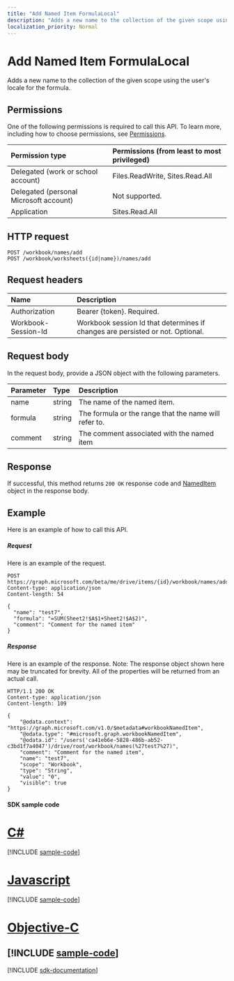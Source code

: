 ```yaml
---
title: "Add Named Item FormulaLocal"
description: "Adds a new name to the collection of the given scope using the user's locale for the formula."
localization_priority: Normal
---
```


# Add Named Item FormulaLocal
Adds a new name to the collection of the given scope using the user's locale for the formula.

## Permissions
One of the following permissions is required to call this API. To learn more, including how to choose permissions, see [Permissions](/graph/permissions-reference).

|Permission type      | Permissions (from least to most privileged)              |
|:--------------------|:---------------------------------------------------------|
|Delegated (work or school account) | Files.ReadWrite, Sites.Read.All    |
|Delegated (personal Microsoft account) | Not supported.    |
|Application | Sites.Read.All |

## HTTP request
<!-- { "blockType": "ignored" } -->
```http
POST /workbook/names/add
POST /workbook/worksheets({id|name})/names/add

```
## Request headers
| Name       | Description|
|:---------------|:----------|
| Authorization  | Bearer {token}. Required. |
| Workbook-Session-Id  | Workbook session Id that determines if changes are persisted or not. Optional.|

## Request body
In the request body, provide a JSON object with the following parameters.

| Parameter	   | Type	|Description|
|:---------------|:--------|:----------|
|name|string|The name of the named item.|
|formula|string|The formula or the range that the name will refer to.|
|comment|string|The comment associated with the named item|

## Response

If successful, this method returns `200 OK` response code and [NamedItem](../resources/workbooknameditem.md) object in the response body.

## Example
Here is an example of how to call this API.

##### Request
Here is an example of the request.

<!-- {
  "blockType": "request",
  "name": "NamedItemcollection_add"
}-->
```http
POST https://graph.microsoft.com/beta/me/drive/items/{id}/workbook/names/addFormulaLocal
Content-type: application/json
Content-length: 54

{
  "name": "test7",
  "formula": "=SUM(Sheet2!$A$1+Sheet2!$A$2)",
  "comment": "Comment for the named item"
}
```

##### Response
Here is an example of the response. Note: The response object shown here may be truncated for brevity. All of the properties will be returned from an actual call.
<!-- {
  "blockType": "response",
  "truncated": true,
  "@odata.type": "microsoft.graph.workbookNamedItem"
} -->
```http
HTTP/1.1 200 OK
Content-type: application/json
Content-length: 109

{
    "@odata.context": "https://graph.microsoft.com/v1.0/$metadata#workbookNamedItem",
    "@odata.type": "#microsoft.graph.workbookNamedItem",
    "@odata.id": "/users('ca41eb6e-5828-486b-ab52-c3bd1f7a4047')/drive/root/workbook/names(%27test7%27)",
    "comment": "Comment for the named item",
    "name": "test7",
    "scope": "Workbook",
    "type": "String",
    "value": "0",
    "visible": true
}
```
#### SDK sample code
# [C#](#tab/cs)
[!INCLUDE [sample-code](../includes/NamedItemcollection_add-Cs-snippets.md)]

# [Javascript](#tab/javascript)
[!INCLUDE [sample-code](../includes/NamedItemcollection_add-Javascript-snippets.md)]

# [Objective-C](#tab/objective-c)
[!INCLUDE [sample-code](../includes/NamedItemcollection_add-Objective-C-snippets.md)]
---

[!INCLUDE [sdk-documentation](../includes/snippets_sdk_documentation_link.md)]


<!-- uuid: 8fcb5dbc-d5aa-4681-8e31-b001d5168d79
2015-10-25 14:57:30 UTC -->
<!-- {
  "type": "#page.annotation",
  "description": "NamedItemCollection: add",
  "keywords": "",
  "section": "documentation",
  "tocPath": "",
  "suppressions": [
    "Error: /api-reference/beta/api/nameditem-addformulalocal.md:\r\n      BookmarkMissing: '[#tab/objective-c](Objective-C)'. Did you mean: #objective-c (score: 4)",
    "Error: /api-reference/beta/api/nameditem-addformulalocal.md:\r\n      BookmarkMissing: '[#tab/cs](C#)'. Did you mean: #c (score: 5)",
    "Error: /api-reference/beta/api/nameditem-addformulalocal.md:\r\n      BookmarkMissing: '[#tab/javascript](Javascript)'. Did you mean: #javascript (score: 4)"
  ]
}-->
